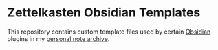 # Zettelkasten Obsidian Templates

This repository contains custom template files used by certain [Obsidian](https://obsidian.md/) plugins in my [personal note archive](https://github.com/ParkerRobb/Zettelkasten).
